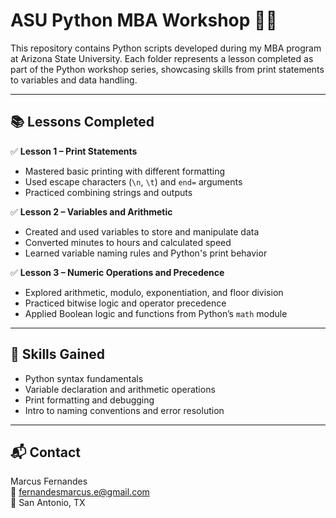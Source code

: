 # ASU Python MBA Workshop 🐍📘

This repository contains Python scripts developed during my MBA program at Arizona State University. Each folder represents a lesson completed as part of the Python workshop series, showcasing skills from print statements to variables and data handling.

---

## 📚 Lessons Completed

✅ **Lesson 1 – Print Statements**
- Mastered basic printing with different formatting  
- Used escape characters (`\n`, `\t`) and `end=` arguments  
- Practiced combining strings and outputs

✅ **Lesson 2 – Variables and Arithmetic**
- Created and used variables to store and manipulate data  
- Converted minutes to hours and calculated speed  
- Learned variable naming rules and Python's print behavior

✅ **Lesson 3 – Numeric Operations and Precedence**
- Explored arithmetic, modulo, exponentiation, and floor division  
- Practiced bitwise logic and operator precedence  
- Applied Boolean logic and functions from Python’s `math` module

---

## 🧠 Skills Gained
- Python syntax fundamentals
- Variable declaration and arithmetic operations
- Print formatting and debugging
- Intro to naming conventions and error resolution

---

## 📬 Contact
Marcus Fernandes  
📧 fernandesmarcus.e@gmail.com  
📍 San Antonio, TX
